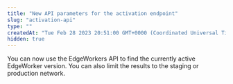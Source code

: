 ```yaml
---
title: "New API parameters for the activation endpoint"
slug: "activation-api"
type: ""
createdAt: "Tue Feb 28 2023 20:51:00 GMT+0000 (Coordinated Universal Time)"
hidden: true
---
```

You can now use the EdgeWorkers API to find the currently active EdgeWorker version. You can also limit the results to the staging or production network.